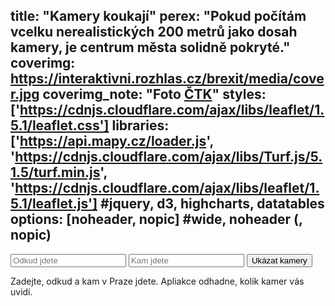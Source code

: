 title: "Kamery koukají"
perex: "Pokud počítám vcelku nerealistických 200 metrů jako dosah kamery, je centrum města solidně pokryté."
coverimg: https://interaktivni.rozhlas.cz/brexit/media/cover.jpg
coverimg_note: "Foto <a href='https://ctk.cz'>ČTK</a>"
styles: ['https://cdnjs.cloudflare.com/ajax/libs/leaflet/1.5.1/leaflet.css']
libraries: ['https://api.mapy.cz/loader.js', 'https://cdnjs.cloudflare.com/ajax/libs/Turf.js/5.1.5/turf.min.js', 'https://cdnjs.cloudflare.com/ajax/libs/leaflet/1.5.1/leaflet.js'] #jquery, d3, highcharts, datatables
options: [noheader, nopic] #wide, noheader (, nopic)
---
<script type="text/javascript">Loader.load();</script>

<div id="appka">
	<form action="?" id='geocoder'>
		<div class="inputs">
			<input type="text" id="gcode-from" placeholder="Odkud jdete">
			<input type="text" id="gcode-to" placeholder="Kam jdete">
			<input type="submit" id="inp-btn" value="Ukázat kamery">
		</div>
    </form>
	<div id="info">Zadejte, odkud a kam v Praze jdete. Apliakce odhadne, kolik kamer vás uvidí.</div>
	<div id="mapa"></div>
</div>